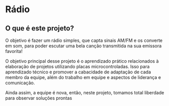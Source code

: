 # Rádio
## O que é este projeto?
  O objetivo é fazer um rádio simples, que capta sinais AM/FM e os converte em som, para poder escutar uma bela canção transmitida na sua emissora favorita!
  
  O objetivo principal desse projeto é o aprendizado prático relacionados à elaboração de projetos utilizando placas microcontroladas. Isso para aprendizado técnico e promover a cabacidade de adaptação de cada membro da equipe, além do trabalho em equipe e aspectos de liderança e comunicação.
  
  Ainda assim, a equipe é nova, então, neste projeto, tomamos total liberdade para observar soluções prontas

